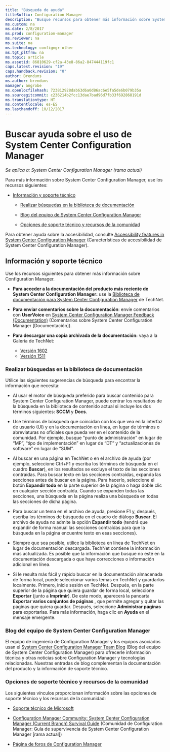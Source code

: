 ```yaml
---
title: "Búsqueda de ayuda"
titleSuffix: Configuration Manager
description: "Busque recursos para obtener más información sobre System Center Configuration Manager."
ms.custom: na
ms.date: 2/8/2017
ms.prod: configuration-manager
ms.reviewer: na
ms.suite: na
ms.technology: configmgr-other
ms.tgt_pltfrm: na
ms.topic: article
ms.assetid: 86810629-cf2a-43e8-86a2-847444119fc1
caps.latest.revision: "19"
caps.handback.revision: "0"
author: Brenduns
ms.author: brenduns
manager: angrobe
ms.openlocfilehash: 723812928dab63d6a0d86ac6e5fa5de6b079b35a
ms.sourcegitcommit: c236214b2fcc13dae7bad96d7fb33f692868191d
ms.translationtype: HT
ms.contentlocale: es-ES
ms.lasthandoff: 10/12/2017
---
```

# <a name="find-help-for-using-system-center-configuration-manager"></a>Buscar ayuda sobre el uso de System Center Configuration Manager

*Se aplica a: System Center Configuration Manager (rama actual)*

Para más información sobre System Center Configuration Manager, use los recursos siguientes:  

-   [Información y soporte técnico](#bkmk_Info)  

    -   [Realizar búsquedas en la biblioteca de documentación](#BKMK_SearchTips)  

    -   [Blog del equipo de System Center Configuration Manager](#BKMK_ProductGroupBlog)  
    -   [Opciones de soporte técnico y recursos de la comunidad](#BKMK_SupportOptions)

  Para obtener ayuda sobre la accesibilidad, consulte [Accessibility features in System Center Configuration Manager](../../core/understand/accessibility-features.md) (Características de accesibilidad de System Center Configuration Manager).

##  <a name="bkmk_Info"></a> Información y soporte técnico  
 Use los recursos siguientes para obtener más información sobre Configuration Manager.  

-   **Para acceder a la documentación del producto más reciente de System Center Configuration Manager:** use la [Biblioteca de documentación para System Center Configuration Manager](http://go.microsoft.com/fwlink/p/?LinkId=691974) de TechNet.

-   **Para enviar comentarios sobre la documentación**: envíe comentarios con **UserVoice** en [System Center Configuration Manager Feedback (Documentation)](https://configurationmanager.uservoice.com/forums/300492-ideas/category/112371-documentation) (Comentarios sobre System Center Configuration Manager [Documentación]).  

-   **Para descargar una copia archivada de la documentación:** vaya a la Galería de TechNet:

    - [Versión 1602](https://gallery.technet.microsoft.com/documentation-for-system-ea90eaf1)
    - [Versión 1511](https://gallery.technet.microsoft.com/documentation-for-system-ea90eaf1)

###  <a name="BKMK_SearchTips"></a> Realizar búsquedas en la biblioteca de documentación  
 Utilice las siguientes sugerencias de búsqueda para encontrar la información que necesita:  

-   Al usar el motor de búsqueda preferido para buscar contenido para System Center Configuration Manager, puede centrar los resultados de la búsqueda en la biblioteca de contenido actual si incluye los dos términos siguientes: **SCCM** y **Docs**.

-   Use términos de búsqueda que coincidan con los que vea en la interfaz de usuario (UI) y en la documentación en línea, en lugar de términos o abreviaturas no oficiales que pueda ver en el contenido de la comunidad. Por ejemplo, busque “punto de administración” en lugar de “MP”, “tipo de implementación” en lugar de “DT” y “actualizaciones de software” en lugar de “SUM”.  

-   Al buscar en una página en TechNet o en el archivo de ayuda (por ejemplo, seleccione Ctrl+F1 y escriba los términos de búsqueda en el cuadro **Buscar**), en los resultados se excluye el texto de las secciones contraídas. Para buscar texto en las secciones contraídas, expanda las secciones antes de buscar en la página. Para hacerlo, seleccione el botón **Expandir todo** en la parte superior de la página o haga doble clic en cualquier sección contraída. Cuando se expanden todas las secciones, una búsqueda en la página realiza una búsqueda en todas las secciones de dicha página.  

-   Para buscar un tema en el archivo de ayuda, presione F1 y, después, escriba los términos de búsqueda en el cuadro de diálogo **Buscar**. El archivo de ayuda no admite la opción **Expandir todo** (tendrá que expandir de forma manual las secciones contraídas para que la búsqueda en la página encuentre texto en esas secciones).  

-   Siempre que sea posible, utilice la biblioteca en línea de TechNet en lugar de documentación descargada. TechNet contiene la información más actualizada. Es posible que la información que busque no esté en la documentación descargada o que haya correcciones o información adicional en línea.  

-   Si le resulta más fácil y rápido buscar en la documentación almacenada de forma local, puede seleccionar varios temas en TechNet y guardarlos localmente. Primero, inicie sesión en TechNet. Después, en la parte superior de la página que quiera guardar de forma local, seleccione **Exportar** (junto a **Imprimir**). De este modo, aparecerá la pancarta **Exportar varios conjuntos de páginas** , que permite agregar y quitar las páginas que quiera guardar. Después, seleccione **Administrar páginas** para exportarlas. Para más información, haga clic en **Ayuda** en el mensaje emergente.  

###  <a name="BKMK_ProductGroupBlog"></a> Blog del equipo de System Center Configuration Manager  
 El equipo de ingeniería de Configuration Manager y los equipos asociados usan el [System Center Configuration Manager Team Blog](http://go.microsoft.com/fwlink/?LinkId=191941) (Blog del equipo de System Center Configuration Manager) para ofrecerle información técnica y otras noticias sobre Configuration Manager y tecnologías relacionadas. Nuestras entradas de blog complementan la documentación del producto y la información de soporte técnico.  

###  <a name="BKMK_SupportOptions"></a> Opciones de soporte técnico y recursos de la comunidad  
 Los siguientes vínculos proporcionan información sobre las opciones de soporte técnico y los recursos de la comunidad:  

-   [Soporte técnico de Microsoft](http://go.microsoft.com/fwlink/?LinkId=243064)  

-   [Configuration Manager Community: System Center Configuration Manager (Current Branch) Survival Guide](http://social.technet.microsoft.com/wiki/contents/articles/33035.system-center-configuration-manager-current-branch-survival-guide.aspx ) (Comunidad de Configuration Manager: Guía de supervivencia de System Center Configuration Manager [rama actual])  

-   [Página de foros de Configuration Manager](https://social.technet.microsoft.com/Forums/en-US/home?category=ConfigMgrCB)  

